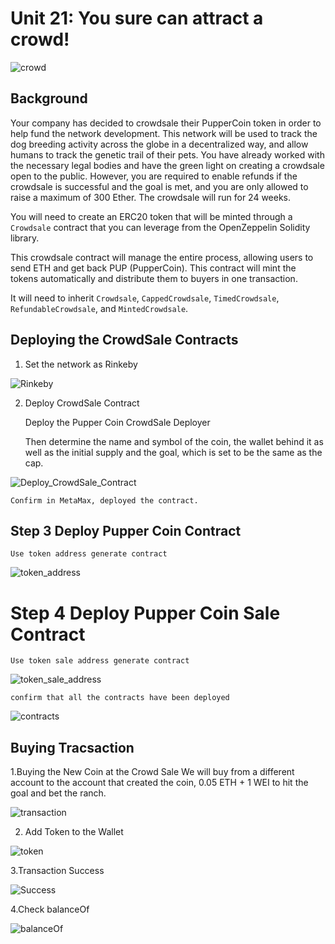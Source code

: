 # Unit 21: You sure can attract a crowd!

![crowd](Images/crowd.png)

## Background

Your company has decided to crowdsale their PupperCoin token in order to help fund the network development.
This network will be used to track the dog breeding activity across the globe in a decentralized way, and allow humans to track the genetic trail of their pets. You have already worked with the necessary legal bodies and have the green light on creating a crowdsale open to the public. However, you are required to enable refunds if the crowdsale is successful and the goal is met, and you are only allowed to raise a maximum of 300 Ether. The crowdsale will run for 24 weeks.

You will need to create an ERC20 token that will be minted through a `Crowdsale` contract that you can leverage from the OpenZeppelin Solidity library.

This crowdsale contract will manage the entire process, allowing users to send ETH and get back PUP (PupperCoin).
This contract will mint the tokens automatically and distribute them to buyers in one transaction.

It will need to inherit `Crowdsale`, `CappedCrowdsale`, `TimedCrowdsale`, `RefundableCrowdsale`, and `MintedCrowdsale`.


## Deploying the CrowdSale Contracts
1. Set the network as Rinkeby

![Rinkeby](Images/Rinkeby.png)

2. Deploy CrowdSale Contract

    Deploy the Pupper Coin CrowdSale Deployer

    Then determine the name and symbol of the coin, the wallet behind it as well as the initial supply and the goal, which is set to be the same as the cap.

![Deploy_CrowdSale_Contract](Images/Deploy_CrowdSale_Contract.png)

    Confirm in MetaMax, deployed the contract.

## Step 3 Deploy Pupper Coin Contract

    Use token address generate contract

![token_address](Images/token_address.png)   

# Step 4 Deploy Pupper Coin Sale Contract
    Use token sale address generate contract

![token_sale_address](Images/token_sale_address.png)


    confirm that all the contracts have been deployed

![contracts](Images/contracts.png)


## Buying Tracsaction

1.Buying the New Coin at the Crowd Sale We will buy from a different account to the account that created the coin, 0.05 ETH + 1 WEI to hit the goal and bet the ranch.

![transaction](Images/transaction.png)


2. Add Token to the Wallet 

![token](Images/token.png)


3.Transaction Success 

![Success](Images/Success.png)


4.Check balanceOf

![balanceOf](Images/balanceOf.png)



 


